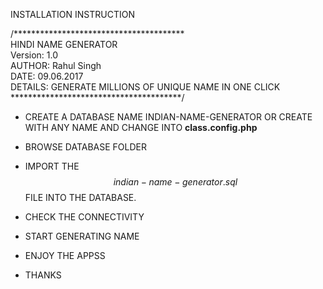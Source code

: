 INSTALLATION INSTRUCTION

/*************************************** <br/>
 HINDI NAME GENERATOR <br/>
 Version: 1.0<br/>
 AUTHOR: Rahul Singh<br/>
 DATE: 09.06.2017<br/>
 DETAILS: GENERATE MILLIONS OF UNIQUE NAME IN ONE CLICK <br/>
***************************************/


* CREATE A DATABASE NAME INDIAN-NAME-GENERATOR OR CREATE WITH ANY NAME AND CHANGE INTO **class.config.php**

* BROWSE DATABASE FOLDER 

* IMPORT THE $$ indian-name-generator.sql $$ FILE INTO THE DATABASE.

* CHECK THE CONNECTIVITY

* START GENERATING NAME

* ENJOY THE APPSS

* THANKS

